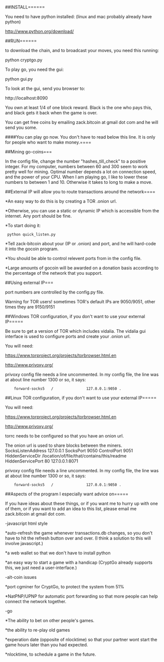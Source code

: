 ##INSTALL======

You need to have python installed: (linux and mac probably already have python)

http://www.python.org/download/

##RUN======

to download the chain, and to broadcast your moves, you need this running:

python cryptgo.py

To play go, you need the gui:

python gui.py



To look at the gui, send you browser to: 

http://localhost:8090

You own at least 1/4 of one block reward. Black is the one who pays this, and black gets it back when the game is over. 

You can get free coins by emailing zack.bitcoin at gmail dot com and he will send you some.


####You can play go now. You don't have to read below this line. It is only for people who want to make money.====

##Mining go-coins===

In the config file, change the number "hashes_till_check" to a positive integer. For my computer, numbers between 60 and 300 seem to work pretty well for mining. Optimal number depends a lot on connection speed, and the power of your CPU.
When I am playing go, I like to lower these numbers to between 1 and 10. Otherwise it takes to long to make a move.

##External IP will allow you to route transactions around the network====

*An easy way to do this is by creating a TOR .onion url. 

*Otherwise, you can use a static or dynamic IP which is accessible from the internet. Any port should be fine.

*To start doing it: 

     python quick_listen.py

*Tell zack-bitcoin about your (IP or .onion) and port, and he will hard-code it into the gocoin program.

*You should be able to control relevent ports from in the config file.

*Large amounts of gocoin will be awarded on a donation basis according to the percentage of the network that you support.

##Using external IP===

port numbers are controlled by the config.py file.

Warning for TOR users! sometimes TOR's default IPs are 9050/9051, other times they are 9150/9151

##Windows TOR configuration, if you don't want to use your external IP=====

Be sure to get a version of TOR which includes vidalia. The vidalia gui interface is used to configure ports and create your .onion url.

You will need:

https://www.torproject.org/projects/torbrowser.html.en

http://www.privoxy.org/

privoxy config file needs a line uncommented. In my config file, the line was at about line number 1300 or so, it says:

        forward-socks5   /               127.0.0.1:9050 .

##Linux TOR configuration, if you don't want to use your external IP=====

You will need:

https://www.torproject.org/projects/torbrowser.html.en

http://www.privoxy.org/

torrc needs to be configured so that you have an onion url.

The onion url is used to share blocks between the miners.
        SocksListenAddress 127.0.0.1
        SocksPort 9050
        ControlPort 9051
        HiddenServiceDir /location/of/file/that/contains/this/readme
        HiddenServicePort 80 127.0.0.1:8071

privoxy config file needs a line uncommented. In my config file, the line was at about line number 1300 or so, it says:

        forward-socks5   /               127.0.0.1:9050 .


##Aspects of the program I especially want advice on=====

If you have ideas about these things, or if you want me to hurry up with one of them, or if you want to add an idea to this list, please email me zack.bitcoin at gmail dot com.

-javascript html style

*auto-refresh the game whenever transactions.db changes, so you don't have to hit the refresh button over and over. (I think a solution to this will involve javascript.)

*a web wallet so that we don't have to install python

*an easy way to start a game with a handicap (CryptGo already supports this, we just need a user-interface.)

-alt-coin issues

*port cgminer for CryptGo, to protect the system from 51%

*NatPNP/UPNP for automatic port forwarding so that more people can help connect the network together.

-go 

*The ability to bet on other people's games.

*the ability to re-play old games

*experation date (opposite of nlocktime) so that your partner wont start the game hours later than you had expected.

*nlocktime, to schedule a game in the future.
